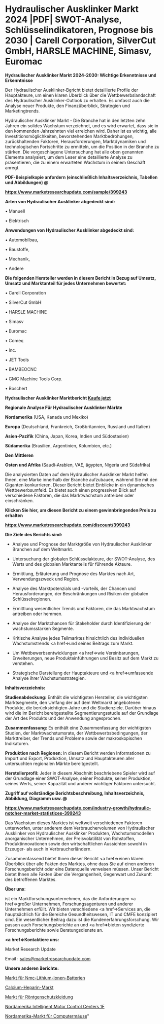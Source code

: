 # Hydraulischer Ausklinker Markt 2024 |PDF| SWOT-Analyse, Schlüsselindikatoren, Prognose bis 2030 | Carell Corporation, SilverCut GmbH, HARSLE MACHINE, Simasv, Euromac

<strong>Hydraulischer Ausklinker Markt 2024-2030: Wichtige Erkenntnisse und Erkenntnisse</strong>

Der Hydraulischer Ausklinker-Bericht bietet detaillierte Profile der Hauptakteure, um einen klaren Überblick über die Wettbewerbslandschaft des Hydraulischer Ausklinker-Outlook zu erhalten. Es umfasst auch die Analyse neuer Produkte, den Finanzüberblick, Strategien und Marketingtrends.

Hydraulischer Ausklinker Markt - Die Branche hat in den letzten zehn Jahren ein solides Wachstum verzeichnet, und es wird erwartet, dass sie in den kommenden Jahrzehnten viel erreichen wird. Daher ist es wichtig, alle Investitionsmöglichkeiten, bevorstehenden Marktbedrohungen, zurückhaltenden Faktoren, Herausforderungen, Marktdynamiken und technologischen Fortschritte zu ermitteln, um die Position in der Branche zu stärken. Die vorgeschlagene Untersuchung hat alle oben genannten Elemente analysiert, um dem Leser eine detaillierte Analyse zu präsentieren, die zu einem erwarteten Wachstum in seinem Geschäft anregt.



<strong><b>PDF-Beispielkopie anfordern (einschließlich Inhaltsverzeichnis, Tabellen und Abbildungen) @ </b></strong>

<strong><a href=https://www.marketresearchupdate.com/sample/399243>

<strong>https://www.marketresearchupdate.com/sample/399243</u></a></strong></strong>



<strong>Arten von Hydraulischer Ausklinker abgedeckt sind:</strong>

• Manuell

• Elektrisch



<strong>Anwendungen von Hydraulischer Ausklinker abgedeckt sind:</strong>

• Automobilbau,

• Baustoffe,

• Mechanik,

• Andere



<strong>Die folgenden Hersteller werden in diesem Bericht in Bezug auf Umsatz, Umsatz und Marktanteil für jedes Unternehmen bewertet:</strong>

• Carell Corporation

• SilverCut GmbH

• HARSLE MACHINE

• Simasv

• Euromac

• Comeq

• Inc.

• JET Tools

• BAMBEOCNC

• GMC Machine Tools Corp.

• Boschert



<strong>Hydraulischer Ausklinker Marktbericht <a href=https://www.marketresearchupdate.com/buynow/399243>Kaufe jetzt</a></strong>



<strong>Regionale Analyse Für Hydraulischer Ausklinker Märkte</strong>



<strong>Nordamerika</strong> (USA, Kanada und Mexiko)



<strong>Europa</strong> (Deutschland, Frankreich, Großbritannien, Russland und Italien)



<strong>Asien-Pazifik</strong> (China, Japan, Korea, Indien und Südostasien)



<strong>Südamerika</strong> (Brasilien, Argentinien, Kolumbien, etc.)



<strong>Den Mittleren</strong> 

<strong>Osten und Afrika</strong> (Saudi-Arabien, VAE, ägypten, Nigeria und Südafrika)

Die analysierten Daten auf dem Hydraulischer Ausklinker Markt helfen Ihnen, eine Marke innerhalb der Branche aufzubauen, während Sie mit den Giganten konkurrieren. Dieser Bericht bietet Einblicke in ein dynamisches Wettbewerbsumfeld. Es bietet auch einen progressiven Blick auf verschiedene Faktoren, die das Marktwachstum antreiben oder einschränken.



<strong>Klicken Sie hier, um diesen Bericht zu einem gewinnbringenden Preis zu erhalten
</strong>

<strong><a href=https://www.marketresearchupdate.com/discount/399243>https://www.marketresearchupdate.com/discount/399243</b></u></strong></a>



<strong>Die Ziele des Berichts sind:</strong>

- Analyse und Prognose der Marktgröße von Hydraulischer Ausklinker Branchen auf dem Weltmarkt.

- Untersuchung der globalen Schlüsselakteure, der SWOT-Analyse, des Werts und des globalen Marktanteils für führende Akteure.

- Ermittlung, Erläuterung und Prognose des Marktes nach Art, Verwendungszweck und Region.

- Analyse des Marktpotenzials und -vorteils, der Chancen und Herausforderungen, der Beschränkungen und Risiken der globalen Schlüsselregionen.

- Ermittlung wesentlicher Trends und Faktoren, die das Marktwachstum antreiben oder hemmen.

- Analyse der Marktchancen für Stakeholder durch Identifizierung der wachstumsstarken Segmente.

- Kritische Analyse jedes Teilmarktes hinsichtlich des individuellen Wachstumstrends <a href=>und</a> seines Beitrags zum Markt.

- Um Wettbewerbsentwicklungen <a href=>wie</a> Vereinbarungen, Erweiterungen, neue Produkteinführungen und Besitz auf dem Markt zu verstehen.

- Strategische Darstellung der Hauptakteure und <a href=>umfas</a>sende Analyse ihrer Wachstumsstrategien.



<strong>Inhaltsverzeichnis:</strong>



<strong>Studienabdeckung:</strong> Enthält die wichtigsten Hersteller, die wichtigsten Marktsegmente, den Umfang der auf dem Weltmarkt angebotenen Produkte, die berücksichtigten Jahre und die Studienziele. Darüber hinaus wird die im Bericht bereitgestellte Segmentierungsstudie auf der Grundlage der Art des Produkts und der Anwendung angesprochen.



<strong>Zusammenfassung:</strong> Es enthält eine Zusammenfassung der wichtigsten Studien, der Marktwachstumsrate, der Wettbewerbsbedingungen, der Markttreiber, der Trends und Probleme sowie der makroskopischen Indikatoren.



<strong>Produktion nach Regionen:</strong> In diesem Bericht werden Informationen zu Import und Export, Produktion, Umsatz und Hauptakteuren aller untersuchten regionalen Märkte bereitgestellt.



<strong>Herstellerprofil:</strong> Jeder in diesem Abschnitt beschriebene Spieler wird auf der Grundlage einer SWOT-Analyse, seiner Produkte, seiner Produktion, seines Werts, seiner Kapazität und anderer wichtiger Faktoren untersucht.



<strong><b>Zugriff auf vollständige Berichtsbeschreibung, Inhaltsverzeichnis, Abbildung, Diagramm usw. @ </b></strong>

<strong><a href=https://www.marketresearchupdate.com/industry-growth/hydraulic-notcher-market-statistices-399243>https://www.marketresearchupdate.com/industry-growth/hydraulic-notcher-market-statistices-399243</a></strong>

Das Wachstum dieses Marktes ist weltweit verschiedenen Faktoren unterworfen, unter anderem dem Verbrauchervolumen von Hydraulischer Ausklinker von Hydraulischer Ausklinker Produkten, Wachstumsmodellen anorganischer Unternehmen, der Preisvolatilität von Rohstoffen, Produktinnovationen sowie den wirtschaftlichen Aussichten sowohl in Erzeuger- als auch in Verbraucherländern.

Zusammenfassend bietet Ihnen dieser Bericht <a href=>einen</a> klaren Überblick über alle Fakten des Marktes, ohne dass Sie auf einen anderen Forschungsbericht oder eine Datenquelle verweisen müssen. Unser Bericht bietet Ihnen alle Fakten über die Vergangenheit, Gegenwart und Zukunft des betroffenen Marktes.



<strong>Über uns:</strong>

 ist ein Marktforschungsunternehmen, das die Anforderungen <a href=>großer</a> Unternehmen, Forschungsagenturen und anderer Unternehmen erfüllt. Wir bieten verschiedene <a href=>Services</a> an, die hauptsächlich für die Bereiche Gesundheitswesen, IT und CMFE konzipiert sind. Ein wesentlicher Beitrag dazu ist die Kundenerfahrungsforschung. Wir passen auch Forschungsberichte an und <a href=>bieten</a> syndizierte Forschungsberichte sowie Beratungsdienste an.



<strong><a href=>Kontaktiere uns:</a></strong>

Market Research Update

Email : sales@marketresearchupdate.com



<strong>Unsere anderen Berichte:</strong>

<a href=https://www.linkedin.com/pulse/nmc-lithium-ion-batteries-market-2023-trends>Markt für Nmc-Lithium-Ionen-Batterien</a>

<a href=https://www.linkedin.com/pulse/calcium-heparin-market-size-industry-growth>Calcium-Heparin-Markt</a>

<a href=https://www.linkedin.com/pulse/x-ray-protective-clothing-market-2023-analysis-growth>Markt für Röntgenschutzkleidung</a>

<a href=https://www.linkedin.com/pulse/north-america-intelligent-motor-control-centers-1f>Nordamerika Intelligent Motor Control Centers 1F</a>

<a href=https://www.linkedin.com/pulse/north-america-computer-mice-market-witness-huge-growth>Nordamerika-Markt für Computermäuse</a>"

